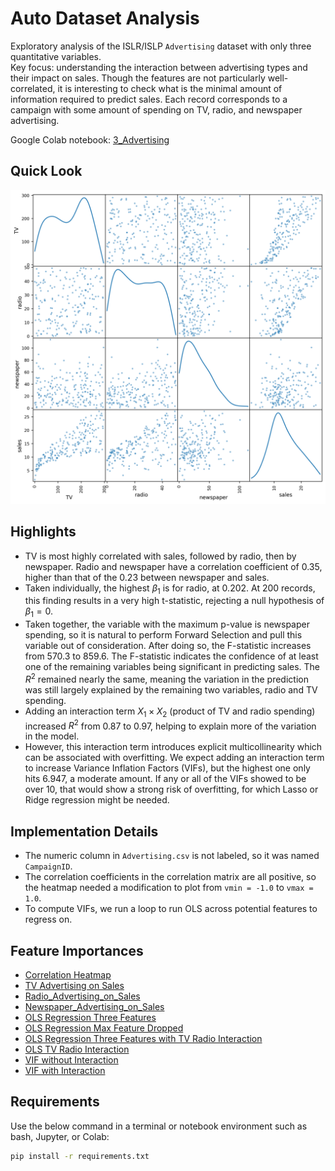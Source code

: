# Auto Dataset Analysis

Exploratory analysis of the ISLR/ISLP `Advertising` dataset with only three quantitative variables.  
Key focus: understanding the interaction between advertising types and their impact on sales.  Though the features are not particularly well-correlated, it is interesting to check what is the minimal amount of information required to predict sales.  Each record corresponds to a campaign with some amount of spending on TV, radio, and newspaper advertising.

Google Colab notebook:  [3_Advertising](notebooks/3_Advertising.ipynb)

## Quick Look

<img src="figures/scatter_matrix.png" width="700">

## Highlights
- TV is most highly correlated with sales, followed by radio, then by newspaper.  Radio and newspaper have a correlation coefficient of 0.35, higher than that of the 0.23 between newspaper and sales.
- Taken individually, the highest $\beta_1$ is for radio, at 0.202.  At 200 records, this finding results in a very high t-statistic, rejecting a null hypothesis of $\beta_1 = 0$.
- Taken together, the variable with the maximum p-value is newspaper spending, so it is natural to perform Forward Selection and pull this variable out of consideration.  After doing so, the F-statistic increases from 570.3 to 859.6.  The F-statistic indicates the confidence of at least one of the remaining variables being significant in predicting sales.  The $R^2$ remained nearly the same, meaning the variation in the prediction was still largely explained by the remaining two variables, radio and TV spending.
- Adding an interaction term $X_1 \times X_2$ (product of TV and radio spending) increased $R^2$ from 0.87 to 0.97, helping to explain more of the variation in the model.
- However, this interaction term introduces explicit multicollinearity which can be associated with overfitting.  We expect adding an interaction term to increase Variance Inflation Factors (VIFs), but the highest one only hits 6.947, a moderate amount.  If any or all of the VIFs showed to be over 10, that would show a strong risk of overfitting, for which Lasso or Ridge regression might be needed.

## Implementation Details
- The numeric column in `Advertising.csv` is not labeled, so it was named `CampaignID`.
- The correlation coefficients in the correlation matrix are all positive, so the heatmap needed a modification to plot from `vmin = -1.0` to `vmax = 1.0`.
- To compute VIFs, we run a loop to run OLS across potential features to regress on.

## Feature Importances
- [Correlation Heatmap](figures/upper_corr_matrix.png)
- [TV Advertising on Sales](figures/TV_Advertising_on_Sales.png)
- [Radio_Advertising_on_Sales](figures/Radio_Advertising_on_Sales.png)
- [Newspaper_Advertising_on_Sales](figures/Newspaper_Advertising_on_Sales.png)
- [OLS Regression Three Features](figures/OLS_Regression_Three_Features.txt)
- [OLS Regression Max Feature Dropped](figures/OLS_Regression_Max_Feature_Dropped.txt)
- [OLS Regression Three Features with TV Radio Interaction](figures/OLS_Regression_Three_Features_with_TV_Radio_Interaction.txt)
- [OLS TV Radio Interaction](figures/OLS_Regression_TV_Radio_Interaction.txt)
- [VIF without Interaction](figures/VIF-No-Inter.png)
- [VIF with Interaction](figures/VIF-Inter.png)


## Requirements

Use the below command in a terminal or notebook environment such as bash, Jupyter, or Colab:

```bash
pip install -r requirements.txt
